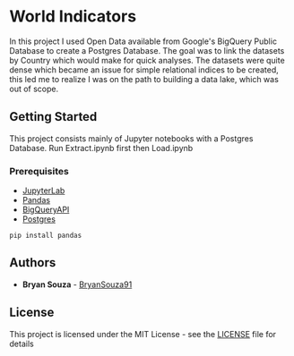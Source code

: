 # World Indicators 

In this project I used Open Data available from Google's BigQuery Public Database to create a Postgres Database. The goal was to link the datasets by Country which would make for quick analyses. The datasets were quite dense which became an issue for simple relational indices to be created, this led me to realize I was on the path to building a data lake, which was out of scope.

## Getting Started

This project consists mainly of Jupyter notebooks with a Postgres Database. 
Run Extract.ipynb first then Load.ipynb

### Prerequisites

* [JupyterLab](https://jupyterlab.readthedocs.io/en/latest/)
* [Pandas](https://pandas.pydata.org/)
* [BigQueryAPI](https://googleapis.dev/python/bigquery/latest/index.html)
* [Postgres](https://pypi.org/project/psycopg2/)

```
pip install pandas
```

## Authors

* **Bryan Souza** - [BryanSouza91](https://github.com/BryanSouza91)

## License

This project is licensed under the MIT License - see the [LICENSE](LICENSE) file for details

